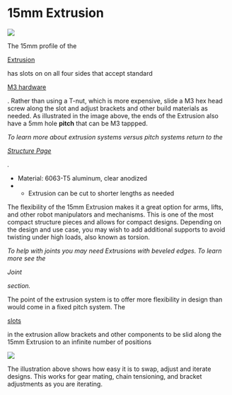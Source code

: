 # 15mm Extrusion

![](https://2589213514-files.gitbook.io/\~/files/v0/b/gitbook-legacy-files/o/assets%2F-M5yw0n8IneF5-9ybLjT%2F-MBkHpl6tI-0P0Lg\_bNo%2F-MBkHrnt\_uVR6k2RhQuQ%2F15mm%20Extrusion%20Pinout.png?alt=media\&token=d98ee360-57c1-4f6b-b3b5-987862d32720)

The 15mm profile of the

[Extrusion](https://www.revrobotics.com/ftc/structure/)

has slots on on all four sides that accept standard

[M3 hardware](https://www.revrobotics.com/ftc/hardware/fasteners/)

. Rather than using a T-nut, which is more expensive, slide a M3 hex head screw along the slot and adjust brackets and other build materials as needed. As illustrated in the image above, the ends of the Extrusion also have a 5mm hole **pitch** that can be M3 tappped.

_To learn more about extrusion systems versus pitch systems return to the_

[_Structure Page_](broken-reference)

_._

* Material: 6063-T5 aluminum, clear anodized
*
  * Extrusion can be cut to shorter lengths as needed

The flexibility of the 15mm Extrusion makes it a great option for arms, lifts, and other robot manipulators and mechanisms. This is one of the most compact structure pieces and allows for compact designs. Depending on the design and use case, you may wish to add additional supports to avoid twisting under high loads, also known as torsion.

_To help with joints you may need Extrusions with beveled edges. To learn more see the_

_Joint_

_section._

The point of the extrusion system is to offer more flexibility in design than would come in a fixed pitch system. The

[slots](broken-reference)

in the extrusion allow brackets and other components to be slid along the 15mm Extrusion to an infinite number of positions

![](https://2589213514-files.gitbook.io/\~/files/v0/b/gitbook-legacy-files/o/assets%2F-M5yw0n8IneF5-9ybLjT%2F-M7i5jsR5qbfm1cgFo15%2F-M7iDNNpu0L2tY9RLwSS%2FAdjust%20and%20Iterate.png?alt=media\&token=9ed4c120-62a8-4cfc-aa60-daf3f1c5fd11)

The illustration above shows how easy it is to swap, adjust and iterate designs. This works for gear mating, chain tensioning, and bracket adjustments as you are iterating.
